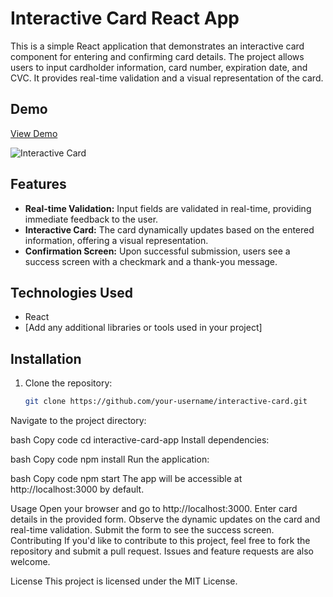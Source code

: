 # Interactive Card React App

This is a simple React application that demonstrates an interactive card component for entering and confirming card details. The project allows users to input cardholder information, card number, expiration date, and CVC. It provides real-time validation and a visual representation of the card.

## Demo

[View Demo](#)  <!-- Add a link to your live demo when available -->

![Interactive Card](path-to-screenshot.png)  <!-- Replace "path-to-screenshot.png" with the actual path to your screenshot -->

## Features

- **Real-time Validation:** Input fields are validated in real-time, providing immediate feedback to the user.
- **Interactive Card:** The card dynamically updates based on the entered information, offering a visual representation.
- **Confirmation Screen:** Upon successful submission, users see a success screen with a checkmark and a thank-you message.

## Technologies Used

- React
- [Add any additional libraries or tools used in your project]

## Installation

1. Clone the repository:

   ```bash
   git clone https://github.com/your-username/interactive-card.git
Navigate to the project directory:

bash
Copy code
cd interactive-card-app
Install dependencies:

bash
Copy code
npm install
Run the application:

bash
Copy code
npm start
The app will be accessible at http://localhost:3000 by default.

Usage
Open your browser and go to http://localhost:3000.
Enter card details in the provided form.
Observe the dynamic updates on the card and real-time validation.
Submit the form to see the success screen.
Contributing
If you'd like to contribute to this project, feel free to fork the repository and submit a pull request. Issues and feature requests are also welcome.

License
This project is licensed under the MIT License.

